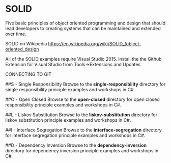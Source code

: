 # SOLID

Five basic principles of object oriented programming and design that should lead developers to creating systems that can be maintained and extended over time.

SOLID on Wikipedia https://en.wikipedia.org/wiki/SOLID_(object-oriented_design

All of the SOLID examples require Visual Studio 2015. Install the the Github Extension for Visual Studio from Tools->Extensions and Updates

CONNECTING TO GIT

##S - Single Responsibility
Browse to the **single-responsibility** directory for single responsibility principle examples and workshops in C#.

##O - Open Closed
Browse to the **open-closed** directory for open closed responsibility principle examples and workshops in C#.

##L - Liskov Substitution
Browse to the **liskov-substitution** directory for liskov substitution principle examples and workshops in C#.

##I - Interface Segregation
Browse to the **interface-segregation** directory for interface segregation principle examples and workshops in C#.

##D - Dependency Inversion
Browse to the **dependency-inversion** directory for dependency inversion principle examples and workshops in C#.

